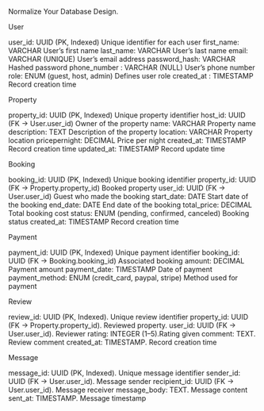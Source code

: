 Normalize Your Database Design.

User

user_id:  UUID (PK, Indexed)  Unique identifier for each user
first_name: VARCHAR  User’s first name 
last_name:  VARCHAR  User’s last name 
email: VARCHAR (UNIQUE)  User’s email address 
password_hash: VARCHAR  Hashed password 
phone_number : VARCHAR (NULL)  User’s phone number 
role:  ENUM (guest, host, admin)  Defines user role 
created_at : TIMESTAMP  Record creation time 

Property 

property_id: UUID (PK, Indexed)  Unique property identifier 
host_id: UUID (FK → User.user_id)  Owner of the property 
name: VARCHAR  Property name 
description: TEXT Description of the property 
location: VARCHAR  Property location 
pricepernight: DECIMAL  Price per night 
created_at: TIMESTAMP  Record creation time 
updated_at: TIMESTAMP Record update time 

Booking

booking_id: UUID (PK, Indexed) Unique booking identifier
property_id: UUID (FK → Property.property_id) Booked property 
user_id: UUID (FK → User.user_id)  Guest who made the booking 
start_date:  DATE  Start date of the booking 
end_date:  DATE  End date of the booking 
total_price:  DECIMAL  Total booking cost 
status: ENUM (pending, confirmed, canceled)  Booking status 
created_at:  TIMESTAMP  Record creation time 

Payment

payment_id: UUID (PK, Indexed)  Unique payment identifier 
booking_id: UUID (FK → Booking.booking_id) Associated booking 
amount: DECIMAL  Payment amount 
payment_date: TIMESTAMP  Date of payment 
payment_method: ENUM (credit_card, paypal, stripe) Method used for payment 

Review

review_id: UUID (PK, Indexed). Unique review identifier 
property_id: UUID (FK → Property.property_id). Reviewed property.
user_id: UUID (FK → User.user_id). Reviewer 
rating: INTEGER (1–5).Rating given 
comment: TEXT. Review comment 
created_at: TIMESTAMP. Record creation time

Message

message_id: UUID (PK, Indexed). Unique message identifier 
sender_id: UUID (FK → User.user_id). Message sender 
recipient_id: UUID (FK → User.user_id). Message receiver 
message_body: TEXT. Message content
sent_at: TIMESTAMP. Message timestamp 